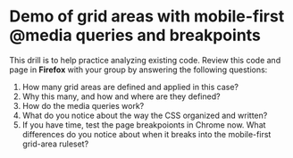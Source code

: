# Demo of grid areas with mobile-first @media queries and breakpoints

This drill is to help practice analyzing existing code. Review this code and page in **Firefox** with your group by answering the following questions:

1. How many grid areas are defined and applied in this case?
2. Why this many, and how and where are they defined?
3. How do the media queries work?
4. What do you notice about the way the CSS organized and written?
5. If you have time, test the page breakpoionts in Chrome now. What differences do you notice about when it breaks into the mobile-first grid-area ruleset?